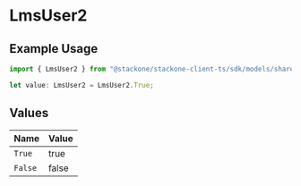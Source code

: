 # LmsUser2

## Example Usage

```typescript
import { LmsUser2 } from "@stackone/stackone-client-ts/sdk/models/shared";

let value: LmsUser2 = LmsUser2.True;
```

## Values

| Name    | Value   |
| ------- | ------- |
| `True`  | true    |
| `False` | false   |